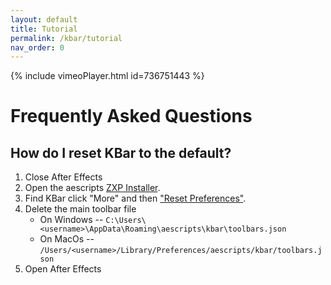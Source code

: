 ```yaml
---
layout: default
title: Tutorial
permalink: /kbar/tutorial
nav_order: 0
---
```


{% include vimeoPlayer.html id=736751443 %}

# Frequently Asked Questions

## How do I reset KBar to the default?
1. Close After Effects
1. Open the aescripts [ZXP Installer](http://aescripts.com/learn/zxp-installer/).
1. Find KBar click "More" and then ["Reset Preferences"](https://aescripts.com/knowledgebase/index/view/faq/zxp-installer-faq/).
1. Delete the main toolbar file
   * On Windows -- `C:\Users\<username>\AppData\Roaming\aescripts\kbar\toolbars.json`
   * On MacOs --  `/Users/<username>/Library/Preferences/aescripts/kbar/toolbars.json`
1. Open After Effects